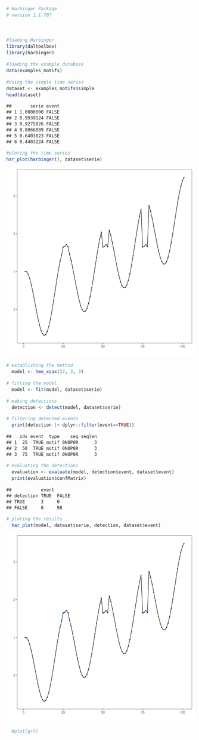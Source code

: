 
``` r
# Harbinger Package
# version 1.1.707



#loading Harbinger
library(daltoolbox)
library(harbinger) 
```


``` r
#loading the example database
data(examples_motifs)
```


``` r
#Using the simple time series
dataset <- examples_motifs$simple
head(dataset)
```

```
##       serie event
## 1 1.0000000 FALSE
## 2 0.9939124 FALSE
## 3 0.9275826 FALSE
## 4 0.8066889 FALSE
## 5 0.6403023 FALSE
## 6 0.4403224 FALSE
```


``` r
#ploting the time series
har_plot(harbinger(), dataset$serie)
```

![plot of chunk unnamed-chunk-4](fig/hmo_xsax/unnamed-chunk-4-1.png)


``` r
# establishing the method  
  model <- hmo_xsax(37, 3, 3)
```


``` r
# fitting the model
  model <- fit(model, dataset$serie)
```


``` r
# making detections
  detection <- detect(model, dataset$serie)
```


``` r
# filtering detected events
  print(detection |> dplyr::filter(event==TRUE))
```

```
##   idx event  type    seq seqlen
## 1  25  TRUE motif 0N0P0R      3
## 2  50  TRUE motif 0N0P0R      3
## 3  75  TRUE motif 0N0P0R      3
```


``` r
# evaluating the detections
  evaluation <- evaluate(model, detection$event, dataset$event)
  print(evaluation$confMatrix)
```

```
##           event      
## detection TRUE  FALSE
## TRUE      3     0    
## FALSE     0     98
```


``` r
# ploting the results
  har_plot(model, dataset$serie, detection, dataset$event)
```

![plot of chunk unnamed-chunk-10](fig/hmo_xsax/unnamed-chunk-10-1.png)

``` r
  #plot(grf)
```

